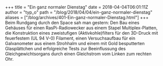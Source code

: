 +++
title = "Ein ganz normaler Dienstag"
date = 2018-04-04T06:01:11Z
author = "typ_o"
path = "/blog/2018/04/04/ein-ganz-normaler-dienstag"
aliases = ["/blog/archives/401-Ein-ganz-normaler-Dienstag.html"]
+++
Beim Rundgang durch den Space sah man gestern: Den Bau eines Gehäuses
für einen RasPi-Radiowecker aus einem Stapel Multiplex-Platten, die
Konstruktion eines zweistufigen (Aktivkohle)filters für den 3D-Druck mit
feuerfestem (UL 94 V-0) Filament, einen Versuchsaufbau für ein
Galvanometer aus einem Strohhalm und einem mit Gold besputterten
Glasplättchen und erfolgreiche Tests zur Beeinflussung des
Gleichgewichtsorgans durch einen Gleichstrom vom Linken zum rechten Ohr.
